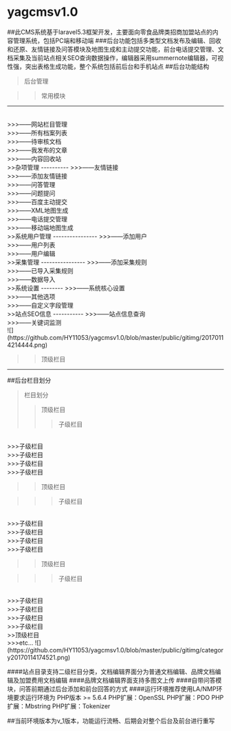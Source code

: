 # yagcmsv1.0
##此CMS系统基于laravel5.3框架开发，主要面向零食品牌类招商加盟站点的内容管理系统，包括PC端和移动端
###后台功能包括多类型文档发布及编辑、回收和还原、友情链接及问答模块及地图生成和主动提交功能，前台电话提交管理、文档采集及当前站点相关SEO查询数据操作，编辑器采用summernote编辑器，可视性强，突出表格生成功能，整个系统包括前后台和手机站点
##后台功能结构
>后台管理

>>常用模块
----------
<br/>
>>>——网站栏目管理
<br/>
>>>——所有档案列表
<br/>
>>>——待审核文档
<br/>
>>>——我发布的文章
<br/>
>>>——内容回收站
<br/>
>>杂项管理
----------
>>>——友情链接
<br/>
>>>——添加友情链接
<br/>
>>>——问答管理
<br/>
>>>——问题提问
<br/>
>>>——百度主动提交
<br/>
>>>——XML地图生成
<br/>
>>>——电话提交管理
<br/>
>>>——移动端地图生成
<br/>
>>系统用户管理
----------------
>>>——添加用户
<br/>
>>>——用户列表
<br/>
>>>——用户编辑
<br/>
>>采集管理
----------------
>>>——添加采集规则
<br/>
>>>——已导入采集规则
<br/>
>>>——数据导入
<br/>
>>系统设置
--------
>>>——系统核心设置
<br/>
>>>——其他选项
<br/>
>>>——自定义字段管理
<br/>
>>站点SEO信息
-----------
>>>——站点信息查询
<br/>
>>>——关键词监测
<br/>
![](https://github.com/HY11053/yagcmsv1.0/blob/master/public/gitimg/20170114214444.png)  

>>顶级栏目

-----
##后台栏目划分
>栏目划分
>>顶级栏目  
>>>子级栏目
<br/>
>>>子级栏目
<br/>
>>>子级栏目
<br/>
>>>子级栏目
<br/>
>>>子级栏目

>>顶级栏目  

>>>子级栏目
<br/>
>>>子级栏目
<br/>
>>>子级栏目
<br/>
>>>子级栏目
<br/>
>>>子级栏目
<br/>

>>顶级栏目  

>>>子级栏目
<br/>
>>>子级栏目
<br/>
>>>子级栏目
<br/>
>>>子级栏目
<br/>
>>>子级栏目
<br/>
>>顶级栏目  
<br/>
>>>etc...
![](https://github.com/HY11053/yagcmsv1.0/blob/master/public/gitimg/category20170114174521.png)  

####站点目录支持二级栏目分类，文档编辑界面分为普通文档编辑、品牌文档编辑及加盟费用文档编辑
####品牌文档编辑界面支持多图文上传
####自带问答模块，问答前期通过后台添加和前台回答的方式
####运行环境推荐使用LA/NMP环境要求运行环境为
    PHP版本 >= 5.6.4
    PHP扩展：OpenSSL
    PHP扩展：PDO
    PHP扩展：Mbstring
    PHP扩展：Tokenizer

##当前环境版本为v_1版本，功能运行流畅、后期会对整个后台及前台进行重写
